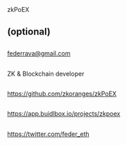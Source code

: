 ## <PROJECT NAME>
zkPoEX

## <YOUR FULL NAME> (optional)

## <Used Email in Buidlbox>
federrava@gmail.com

## <YOUR ROLE ON THE TEAM>
ZK & Blockchain developer

## <LINK TO THE PROJECT REPOSITORY>
https://github.com/zkoranges/zkPoEX

## <LINK TO BUIDLBOX SUBMISSION>
https://app.buidlbox.io/projects/zkpoex

## <ANY LINKS TO YOUR SOCIALS THAT YOU WANT PEOPLE TO SEE WHO MIGHT COME ACROSS YOUR SUBMISSION IN THE FUTURE>
https://twitter.com/feder_eth
